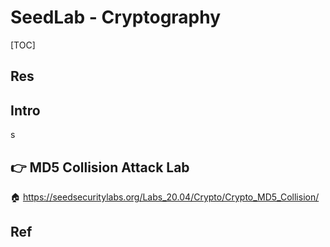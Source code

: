 # SeedLab - Cryptography

[TOC]



## Res


## Intro
s


## 👉 MD5 Collision Attack Lab
🏠 https://seedsecuritylabs.org/Labs_20.04/Crypto/Crypto_MD5_Collision/


[【SEED Labs 2.0】MD5 Collision Attack Lab]: https://blog.csdn.net/qq_39678161/article/details/119908411



## Ref

